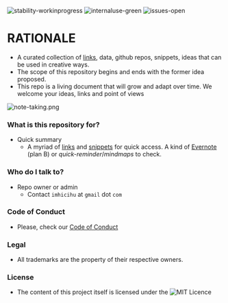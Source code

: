 ![stability-workinprogress](https://bitbucket.org/repo/ekyaeEE/images/477405737-stability_work_in_progress.png)
![internaluse-green](https://bitbucket.org/repo/ekyaeEE/images/3847436881-internal_use_stable.png)
![issues-open](https://bitbucket.org/repo/ekyaeEE/images/2944199103-issues_open.png)

# RATIONALE #

* A curated collection of [links](https://bitbucket.org/imhicihu/experimental-inner-projects/src/master/links_collected.md), data, github repos, snippets, ideas that can be used in creative ways. 
* The scope of this repository begins and ends with the former idea proposed.
* This repo is a living document that will grow and adapt over time. We welcome your ideas, links and point of views

![note-taking.png](https://bitbucket.org/repo/R9Xpo7y/images/2725558601-note-taking.png)

### What is this repository for? ###

* Quick summary
    - A myriad of [links](links_collected.md) and [snippets](https://gist.github.com/imhicihu) for quick access. A kind of [Evernote](https://evernote.com/) (plan B) or _quick-reminder_/_mindmaps_ to check.

### Who do I talk to? ###

* Repo owner or admin
    - Contact `imhicihu` at `gmail` dot `com`

### Code of Conduct

* Please, check our [Code of Conduct](code_of_conduct.md)

### Legal ###

* All trademarks are the property of their respective owners.

### License ###

* The content of this project itself is licensed under the ![MIT Licence](https://bitbucket.org/repo/ekyaeEE/images/2049852260-MIT-license-green.png)
